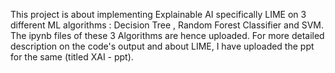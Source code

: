 This project is about implementing Explainable AI specifically LIME on 3 different ML algorithms : Decision Tree , Random Forest Classifier and SVM. 
The ipynb files of these 3 Algorithms are hence uploaded.
For more detailed description on the code's output and about LIME, I have uploaded the ppt for the same (titled XAI - ppt).
